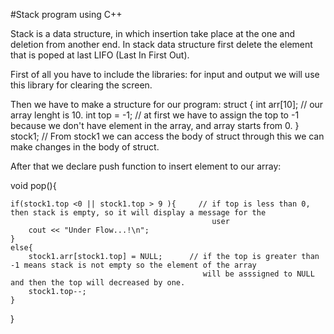 #Stack program using C++

Stack is a data structure, in which insertion take place at the one and deletion from another end.
In stack data structure first delete the element that is poped at last LIFO (Last In First Out).

First of all you have to include the libraries:
  <iostream> for input and output
  <cstdlib>  we will use this library for clearing the screen.

Then we have to make a structure for our program:
  struct { 
    int arr[10];       // our array lenght is 10.
    int top = -1;      // at first we have to assign the top to -1 because we don't have element in the array, and array starts
                          from 0.
    } stock1;         // From stock1 we can access the body of struct through this we can make changes in the body of struct.

After that we declare push function to insert element to our array:

  void pop(){

    if(stock1.top <0 || stock1.top > 9 ){     // if top is less than 0, then stack is empty, so it will display a message for the
                                                 user
        cout << "Under Flow...!\n";
    }
    else{
        stock1.arr[stock1.top] = NULL;      // if the top is greater than -1 means stack is not empty so the element of the array
                                               will be asssigned to NULL and then the top will decreased by one.
        stock1.top--;
    }
 }
